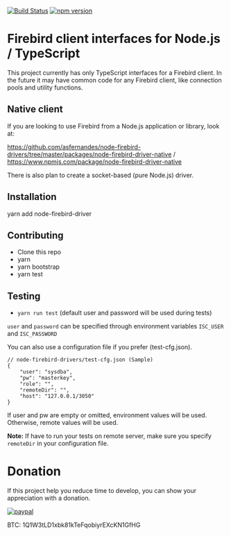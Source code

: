 [![Build Status](https://travis-ci.com/asfernandes/node-firebird-drivers.svg?branch=master)](https://travis-ci.com/asfernandes/node-firebird-drivers)
[![npm version](https://badge.fury.io/js/node-firebird-driver.svg)](https://www.npmjs.com/package/node-firebird-driver)

# Firebird client interfaces for Node.js / TypeScript

This project currently has only TypeScript interfaces for a Firebird client. In the future it may have common code for any Firebird client,
like connection pools and utility functions.

## Native client

If you are looking to use Firebird from a Node.js application or library, look at:

https://github.com/asfernandes/node-firebird-drivers/tree/master/packages/node-firebird-driver-native / https://www.npmjs.com/package/node-firebird-driver-native

There is also plan to create a socket-based (pure Node.js) driver.

## Installation

yarn add node-firebird-driver

## Contributing
- Clone this repo
- yarn
- yarn bootstrap
- yarn test

## Testing
- `yarn run test`
(default user and password will be used during tests)

`user` and `password` can be specified through environment variables `ISC_USER` and `ISC_PASSWORD`

You can also use a configuration file if you prefer (test-cfg.json).

```
// node-firebird-drivers/test-cfg.json (Sample)
{
	"user": "sysdba",
	"pw": "masterkey",
	"role": "",
	"remoteDir": "",
	"host": "127.0.0.1/3050"
}
```

If user and pw are empty or omitted, environment values will be used. Otherwise, remote values will be used.

**Note:** If have to run your tests on remote server, make sure you specify `remoteDir` in your configuration file.

# Donation

If this project help you reduce time to develop, you can show your appreciation with a donation.

[![paypal](https://www.paypalobjects.com/en_US/i/btn/btn_donateCC_LG.gif)](https://www.paypal.com/cgi-bin/webscr?cmd=_s-xclick&hosted_button_id=X3JMTGW92LQEL)

BTC: 1Q1W3tLD1xbk81kTeFqobiyrEXcKN1GfHG
